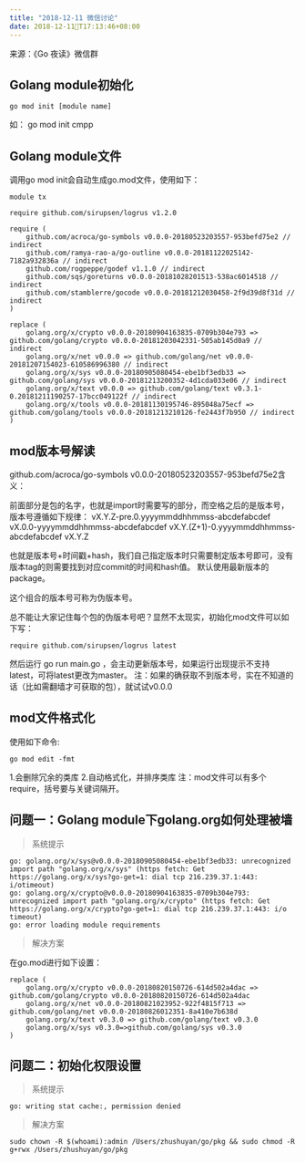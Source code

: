 ```yaml
---
title: "2018-12-11 微信讨论"
date: 2018-12-11T17:13:46+08:00
---
```


来源：《Go 夜读》微信群

## Golang module初始化

```golang
go mod init [module name]

```

如：
go mod init cmpp

## Golang module文件

调用go mod init会自动生成go.mod文件，使用如下：

```text
module tx

require github.com/sirupsen/logrus v1.2.0

require (
	github.com/acroca/go-symbols v0.0.0-20180523203557-953befd75e2 // indirect
	github.com/ramya-rao-a/go-outline v0.0.0-20181122025142-7182a932836a // indirect
	github.com/rogpeppe/godef v1.1.0 // indirect
	github.com/sqs/goreturns v0.0.0-20181028201513-538ac6014518 // indirect
	github.com/stamblerre/gocode v0.0.0-20181212030458-2f9d39d8f31d // indirect
)

replace (
	golang.org/x/crypto v0.0.0-20180904163835-0709b304e793 => github.com/golang/crypto v0.0.0-20181203042331-505ab145d0a9 // indirect
	golang.org/x/net v0.0.0 => github.com/golang/net v0.0.0-20181207154023-610586996380 // indirect
	golang.org/x/sys v0.0.0-20180905080454-ebe1bf3edb33 => github.com/golang/sys v0.0.0-20181213200352-4d1cda033e06 // indirect
	golang.org/x/text v0.0.0 => github.com/golang/text v0.3.1-0.20181211190257-17bcc049122f // indirect
	golang.org/x/tools v0.0.0-20181130195746-895048a75ecf => github.com/golang/tools v0.0.0-20181213210126-fe2443f7b950 // indirect
)

```

## mod版本号解读

github.com/acroca/go-symbols v0.0.0-20180523203557-953befd75e2含义：

前面部分是包的名字，也就是import时需要写的部分，而空格之后的是版本号，版本号遵循如下规律：
vX.Y.Z-pre.0.yyyymmddhhmmss-abcdefabcdef
vX.0.0-yyyymmddhhmmss-abcdefabcdef
vX.Y.(Z+1)-0.yyyymmddhhmmss-abcdefabcdef
vX.Y.Z

也就是版本号+时间戳+hash，我们自己指定版本时只需要制定版本号即可，没有版本tag的则需要找到对应commit的时间和hash值。
默认使用最新版本的package。

这个组合的版本号可称为伪版本号。

总不能让大家记住每个包的伪版本号吧？显然不太现实，初始化mod文件可以如下写：

```text
require github.com/sirupsen/logrus latest
```

然后运行 go run main.go ，会主动更新版本号，如果运行出现提示不支持latest，可将latest更改为master。
注：如果的确获取不到版本号，实在不知道的话（比如需翻墙才可获取的包），就试试v0.0.0

## mod文件格式化

使用如下命令:

```golang
go mod edit -fmt
```

1.会删除冗余的类库
2.自动格式化，并排序类库
注：mod文件可以有多个require，括号要与关键词隔开。

## 问题一：Golang module下golang.org如何处理被墙

>系统提示

```text
go: golang.org/x/sys@v0.0.0-20180905080454-ebe1bf3edb33: unrecognized import path "golang.org/x/sys" (https fetch: Get https://golang.org/x/sys?go-get=1: dial tcp 216.239.37.1:443: i/otimeout)
go: golang.org/x/crypto@v0.0.0-20180904163835-0709b304e793: unrecognized import path "golang.org/x/crypto" (https fetch: Get https://golang.org/x/crypto?go-get=1: dial tcp 216.239.37.1:443: i/o timeout)
go: error loading module requirements
```

>解决方案

在go.mod进行如下设置：

```text
replace (
    golang.org/x/crypto v0.0.0-20180820150726-614d502a4dac => github.com/golang/crypto v0.0.0-20180820150726-614d502a4dac
    golang.org/x/net v0.0.0-20180821023952-922f4815f713 => github.com/golang/net v0.0.0-20180826012351-8a410e7b638d
    golang.org/x/text v0.3.0 => github.com/golang/text v0.3.0
    golang.org/x/sys v0.3.0=>github.com/golang/sys v0.3.0
)
```

## 问题二：初始化权限设置

>系统提示

```text
go: writing stat cache:, permission denied
```

>解决方案

```shell
sudo chown -R $(whoami):admin /Users/zhushuyan/go/pkg && sudo chmod -R g+rwx /Users/zhushuyan/go/pkg
```

